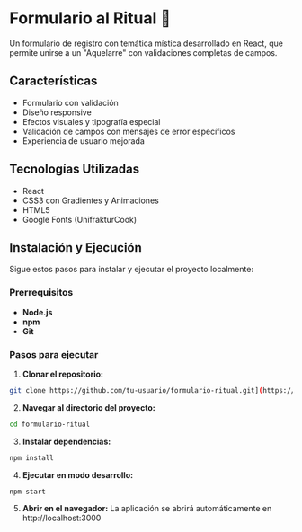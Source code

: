 # Formulario al Ritual 🔮

Un formulario de registro con temática mística desarrollado en React, que permite unirse a un "Aquelarre" con validaciones completas de campos.

## Características

- Formulario con validación
- Diseño responsive 
- Efectos visuales y tipografía especial
- Validación de campos con mensajes de error específicos
- Experiencia de usuario mejorada

## Tecnologías Utilizadas

- React
- CSS3 con Gradientes y Animaciones
- HTML5
- Google Fonts (UnifrakturCook)

## Instalación y Ejecución

Sigue estos pasos para instalar y ejecutar el proyecto localmente:

### Prerrequisitos
- **Node.js** 
- **npm** 
- **Git**

### Pasos para ejecutar

1. **Clonar el repositorio:**
```bash
git clone https://github.com/tu-usuario/formulario-ritual.git](https://github.com/Elizabeth-linda/Formulario-al-ritual..git

```

2. **Navegar al directorio del proyecto:**

```bash
cd formulario-ritual
```

3. **Instalar dependencias:**

```bash
npm install
```
4. **Ejecutar en modo desarrollo:**

```bash
npm start
```
5. **Abrir en el navegador:**
La aplicación se abrirá automáticamente en http://localhost:3000
